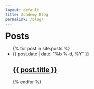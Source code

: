 ```yaml
---
layout: default
title: Academy Blog
permalink: /blog/
---
```

  <h1 class="page-heading" style="display:inline">Posts</h1><div class="site-title"></div>
<div>
  <ul class="entries">
    {% for post in site.posts %}
    	<li class="entry group">
    		<div class="entry-date">
    			<time datetime="{{ post.date | date_to_xmlschema }}">{{ post.date | date: "%b %-d, %Y" }}</time>
    		</div>
    		<div class="entry-title">
    			<h2>
    			<a class="post-link" href="{{ post.url | prepend: site.baseurl }}">{{ post.title }}</a>
    			</h2>
    		</div>
    	</li>
    {% endfor %}
  </ul>
  <br>
</div>
